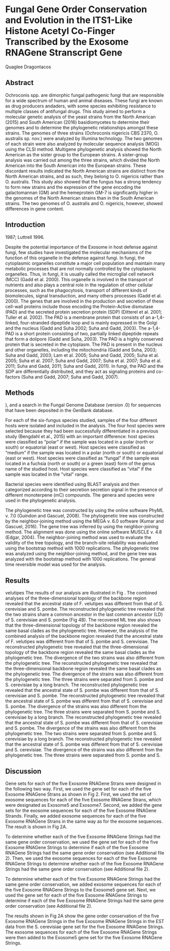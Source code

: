 # Fungal Gene Order Conservation and Evolution in the ITS1-Like Histone Acetyl Co-Finger Transcribed by the Exosome RNAGene Stranscript Gene
Quaglee Dragontacos


## Abstract
Ochroconis spp. are dimorphic fungal pathogenic fungi that are responsible for a wide spectrum of human and animal diseases. These fungi are known as drug producers andaders, with some species exhibiting resistance to multiple classes of antifungal drugs. This study aimed to perform a molecular genetic analysis of the yeast strains from the North American (2015) and South American (2016) basidiomycetes to determine their genomes and to determine the phylogenetic relationships amongst these strains. The genomes of three strains (Ochroconis nigericis CBS 2370, O. australis sp. nov.) were analyzed by Illumina technology. The two genomes of each strain were also analyzed by molecular sequence analysis (MOG) using the CLSI method. Multigene phylogenetic analysis showed the North American as the sister group to the European strains. A sister-group analysis was carried out among the three strains, which divided the North American into the South American into the European strains. These discordant results indicated the North American strains are distinct from the North American strains, and as such, they belong to O. nigericis rather than O. australis. This study also showed that the fungus has a strong tendency to form new strains and the expression of the gene encoding the galactomannan (GM) and the hemeprotein GM-7 is significantly higher in the genomes of the North American strains than in the South American strains. The two genomes of O. australis and O. nigericis, however, showed differences in gene content.


## Introduction
1987; Luttrell 1996.

Despite the potential importance of the Exosome in host defense against fungi, few studies have investigated the molecular mechanisms of the function of this organelle in the defense against fungi. In fungi, the cytoplasmic organelles constitute a major cell population and maintain many metabolic processes that are not normally controlled by the cytoplasmic organelles. Thus, in fungi, it is usually called the microglial cell network (MCC) (Gadd et al. 2000). This organelle is involved in the transport of nutrients and also plays a central role in the regulation of other cellular processes, such as the phagocytosis, transport of different kinds of biomolecules, signal transduction, and many others processes (Gadd et al. 2000). The genes that are involved in the production and secretion of these cell-wall proteins include those encoding the Protein-Active dismutase (PAD) and the secreted protein secretion protein (SDP) (Ditterel et al. 2001; Tuller et al. 2002). The PAD is a membrane protein that consists of an a-1,4-linked, four-stranded dipeptide loop and is mainly expressed in the Golgi and the nucleus (Gadd and Suha 2002; Suha and Gadd, 2003). The a-1,4-PAD is a short protein consisting of two, partially linked dipeptide repeats that form a dolipore (Gadd and Suha, 2003). The PAD is a highly conserved protein that is secreted in the cytoplasm. The PAD is present in the nucleus and other organelles, including the mitochondria (Gadd and Suha, 2003; Suha and Gadd, 2003; Lam et al. 2005; Suha and Gadd, 2005; Suha et al. 2005; Suha et al. 2007; Suha and Gadd, 2007; Suha et al. 2007; Suha et al. 2011; Suha and Gadd, 2011; Suha and Gadd, 2011). In fungi, the PAD and the SDP are differentially distributed, and they act as signaling proteins and co-factors (Suha and Gadd, 2007; Suha and Gadd, 2007).


## Methods
), and a search in the Fungal Genome Database (version .0) for sequences that have been deposited in the GenBank database.

For each of the six-fungus species studied, samples of the four different hosts were isolated and included in the analysis. The four host species were selected because they had been successfully differentiated in a previous study (Bengdahl et al., 2015) with an important difference: host species were classified as “polar” if the sample was located in a polar (north or south) or equatorial (east or west). Host species were classified as “medium” if the sample was located in a polar (north or south) or equatorial (east or west). Host species were classified as “fungal” if the sample was located in a fuchsia (north or south) or a green (east) form of the genus name of the studied host. Host species were classified as “vital” if the sample was located in the "vital" range.

Bacterial species were identified using BLAST analysis and then categorized according to their secretion secretion signal in the presence of different monoterpene (mC) compounds. The genera and species were used in the phylogenetic analysis.

The phylogenetic tree was constructed by using the online software PhyML v. 7.0 (Guindon and Gascuel, 2008). The phylogenetic tree was constructed by the neighbor-joining method using the MEGA v. 6.0 software (Kumar and Gascuel, 2016). The gene tree was inferred by using the neighbor-joining method. The alignment was done using the online software MUSCLE v. 4.8 (Edgar, 2004). The neighbor-joining method was used to evaluate the validity of the tree topology, and the branch-site reliability was evaluated using the bootstrap method with 1000 replications. The phylogenetic tree was analyzed using the neighbor-joining method, and the gene tree was analyzed with the bootstrap method with 1000 replications. The general time reversible model was used for the analysis.


## Results
velutipes
The results of our analysis are illustrated in Fig . The combined analyses of the three-dimensional topology of the backbone region revealed that the ancestral state of F. velutipes was different from that of S. cerevisiae and S. pombe. The reconstructed phylogenetic tree revealed that the two strains share a common ancestor in the last common ancestor (LD) of S. cerevisiae and S. pombe (Fig 4B). The recovered ML tree also shows that the three-dimensional topology of the backbone region revealed the same basal clades as the phylogenetic tree. However, the analysis of the combined analysis of the backbone region revealed that the ancestral state of F. velutipes was different from that of S. pombe and S. cerevisiae. The reconstructed phylogenetic tree revealed that the three-dimensional topology of the backbone region revealed the same basal clades as the phylogenetic tree. The divergence of the two strains was also different from the phylogenetic tree. The reconstructed phylogenetic tree revealed that the three-dimensional backbone region revealed the same basal clades as the phylogenetic tree. The divergence of the strains was also different from the phylogenetic tree. The three strains were separated from S. pombe and S. cerevisiae by a long branch. The reconstructed phylogenetic tree revealed that the ancestral state of S. pombe was different from that of S. cerevisiae and S. pombe. The reconstructed phylogenetic tree revealed that the ancestral state of S. pombe was different from that of S. cerevisiae and S. pombe. The divergence of the strains was also different from the phylogenetic tree. The three strains were separated from S. pombe and S. cerevisiae by a long branch. The reconstructed phylogenetic tree revealed that the ancestral state of S. pombe was different from that of S. cerevisiae and S. pombe. The divergence of the strains was also different from the phylogenetic tree. The two strains were separated from S. pombe and S. cerevisiae by a long branch. The reconstructed phylogenetic tree revealed that the ancestral state of S. pombe was different from that of S. cerevisiae and S. cerevisiae. The divergence of the strains was also different from the phylogenetic tree. The three strains were separated from S. pombe and S.


## Discussion
Gene sets for each of the five Exosome RNAGene Strans were designed in the following two way. First, we used the gene set for each of the five Exosome RNAGene Strans as shown in Fig 2. First, we used the set of exosome sequences for each of the five Exosome RNAGene Strans, which were designated as Exosome5 and Exosome7. Second, we added the gene sets for the exosome sequences for each of the five Exosome RNAGene Strands. Finally, we added exosome sequences for each of the five Exosome RNAGene Strans in the same way as for the exosome sequences. The result is shown in Fig 2A.

To determine whether each of the five Exosome RNAGene Strings had the same gene order conservation, we used the gene set for each of the five Exosome RNAGene Strings to determine if each of the five Exosome RNAGene Strings had the same gene order conservation (see Additional file 2). Then, we used the exosome sequences for each of the five Exosome RNAGene Strings to determine whether each of the five Exosome RNAGene Strings had the same gene order conservation (see Additional file 2).

To determine whether each of the five Exosome RNAGene Strings had the same gene order conservation, we added exosome sequences for each of the five Exosome RNAGene Strings to the Exosome5 gene set. Next, we used the gene set for each of the five Exosome RNAGene Strings to determine if each of the five Exosome RNAGene Strings had the same gene order conservation (see Additional file 2).

The results shown in Fig 2A show the gene order conservation of the five Exosome RNAGene Strings in the five Exosome RNAGene Strings in the EST data from the S. cerevisiae gene set for the five Exosome RNAGene Strings. The exosome sequences for each of the five Exosome RNAGene Strings were then added to the Exosome5 gene set for the five Exosome RNAGene Strings.
